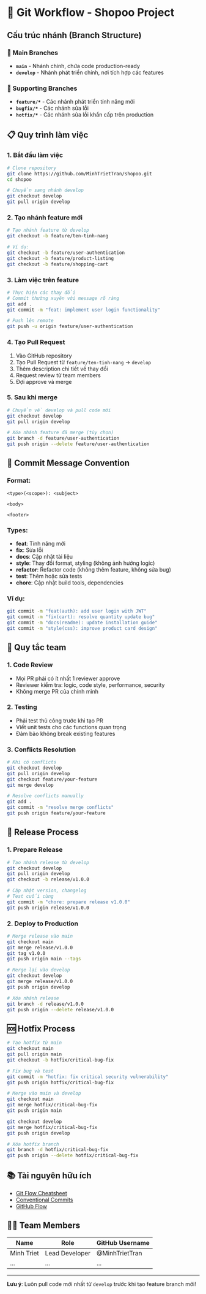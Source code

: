 # 🌿 Git Workflow - Shopoo Project

## Cấu trúc nhánh (Branch Structure)

### 🌟 Main Branches
- **`main`** - Nhánh chính, chứa code production-ready
- **`develop`** - Nhánh phát triển chính, nơi tích hợp các features

### 🚀 Supporting Branches
- **`feature/*`** - Các nhánh phát triển tính năng mới
- **`bugfix/*`** - Các nhánh sửa lỗi
- **`hotfix/*`** - Các nhánh sửa lỗi khẩn cấp trên production

## 📋 Quy trình làm việc

### 1. Bắt đầu làm việc
```bash
# Clone repository
git clone https://github.com/MinhTrietTran/shopoo.git
cd shopoo

# Chuyển sang nhánh develop
git checkout develop
git pull origin develop
```

### 2. Tạo nhánh feature mới
```bash
# Tạo nhánh feature từ develop
git checkout -b feature/ten-tinh-nang

# Ví dụ:
git checkout -b feature/user-authentication
git checkout -b feature/product-listing
git checkout -b feature/shopping-cart
```

### 3. Làm việc trên feature
```bash
# Thực hiện các thay đổi
# Commit thường xuyên với message rõ ràng
git add .
git commit -m "feat: implement user login functionality"

# Push lên remote
git push -u origin feature/user-authentication
```

### 4. Tạo Pull Request
1. Vào GitHub repository
2. Tạo Pull Request từ `feature/ten-tinh-nang` → `develop`
3. Thêm description chi tiết về thay đổi
4. Request review từ team members
5. Đợi approve và merge

### 5. Sau khi merge
```bash
# Chuyển về develop và pull code mới
git checkout develop
git pull origin develop

# Xóa nhánh feature đã merge (tùy chọn)
git branch -d feature/user-authentication
git push origin --delete feature/user-authentication
```

## 📝 Commit Message Convention

### Format:
```
<type>(<scope>): <subject>

<body>

<footer>
```

### Types:
- **feat**: Tính năng mới
- **fix**: Sửa lỗi
- **docs**: Cập nhật tài liệu
- **style**: Thay đổi format, styling (không ảnh hưởng logic)
- **refactor**: Refactor code (không thêm feature, không sửa bug)
- **test**: Thêm hoặc sửa tests
- **chore**: Cập nhật build tools, dependencies

### Ví dụ:
```bash
git commit -m "feat(auth): add user login with JWT"
git commit -m "fix(cart): resolve quantity update bug"
git commit -m "docs(readme): update installation guide"
git commit -m "style(css): improve product card design"
```

## 👥 Quy tắc team

### 1. Code Review
- Mọi PR phải có ít nhất 1 reviewer approve
- Reviewer kiểm tra: logic, code style, performance, security
- Không merge PR của chính mình

### 2. Testing
- Phải test thủ công trước khi tạo PR
- Viết unit tests cho các functions quan trọng
- Đảm bảo không break existing features

### 3. Conflicts Resolution
```bash
# Khi có conflicts
git checkout develop
git pull origin develop
git checkout feature/your-feature
git merge develop

# Resolve conflicts manually
git add .
git commit -m "resolve merge conflicts"
git push origin feature/your-feature
```

## 🚀 Release Process

### 1. Prepare Release
```bash
# Tạo nhánh release từ develop
git checkout develop
git pull origin develop
git checkout -b release/v1.0.0

# Cập nhật version, changelog
# Test cuối cùng
git commit -m "chore: prepare release v1.0.0"
git push origin release/v1.0.0
```

### 2. Deploy to Production
```bash
# Merge release vào main
git checkout main
git merge release/v1.0.0
git tag v1.0.0
git push origin main --tags

# Merge lại vào develop
git checkout develop
git merge release/v1.0.0
git push origin develop

# Xóa nhánh release
git branch -d release/v1.0.0
git push origin --delete release/v1.0.0
```

## 🆘 Hotfix Process
```bash
# Tạo hotfix từ main
git checkout main
git pull origin main
git checkout -b hotfix/critical-bug-fix

# Fix bug và test
git commit -m "hotfix: fix critical security vulnerability"
git push origin hotfix/critical-bug-fix

# Merge vào main và develop
git checkout main
git merge hotfix/critical-bug-fix
git push origin main

git checkout develop
git merge hotfix/critical-bug-fix
git push origin develop

# Xóa hotfix branch
git branch -d hotfix/critical-bug-fix
git push origin --delete hotfix/critical-bug-fix
```

## 📚 Tài nguyên hữu ích

- [Git Flow Cheatsheet](https://danielkummer.github.io/git-flow-cheatsheet/)
- [Conventional Commits](https://www.conventionalcommits.org/)
- [GitHub Flow](https://guides.github.com/introduction/flow/)

## 👨‍💻 Team Members

| Name | Role | GitHub Username |
|------|------|-----------------|
| Minh Triet | Lead Developer | @MinhTrietTran |
| ... | ... | ... |

---
**Lưu ý**: Luôn pull code mới nhất từ `develop` trước khi tạo feature branch mới!
